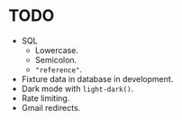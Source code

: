 # TODO

- SQL
  - Lowercase.
  - Semicolon.
  - `"reference"`.
- Fixture data in database in development.
- Dark mode with `light-dark()`.
- Rate limiting.
- Gmail redirects.
